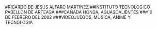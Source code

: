 #RICARDO DE JESUS ALFARO MARTINEZ
##INSTITUTO TECNOLOGICO PABELLON DE ARTEAGA
###CAÑADA HONDA, AGUASCALIENTES
###10 DE FEBRERO DEL 2002
###VIDEOJUEGOS, MUSICA, ANIME Y TECNOLOGIA
